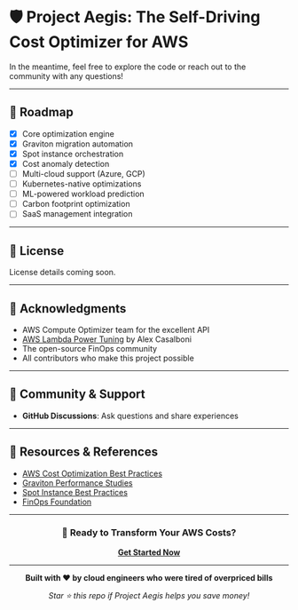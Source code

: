 # 🛡️ Project Aegis: The Self-Driving Cost Optimizer for AWS

In the meantime, feel free to explore the code or reach out to the community with any questions!

---

## 🎯 Roadmap

- [x] Core optimization engine
- [x] Graviton migration automation
- [x] Spot instance orchestration
- [x] Cost anomaly detection
- [ ] Multi-cloud support (Azure, GCP)
- [ ] Kubernetes-native optimizations
- [ ] ML-powered workload prediction
- [ ] Carbon footprint optimization
- [ ] SaaS management integration

---

## 📄 License

License details coming soon.

---

## 🌟 Acknowledgments

- AWS Compute Optimizer team for the excellent API
- [AWS Lambda Power Tuning](https://github.com/alexcasalboni/aws-lambda-power-tuning) by Alex Casalboni
- The open-source FinOps community
- All contributors who make this project possible

---

## 💬 Community & Support

- **GitHub Discussions**: Ask questions and share experiences

---

## 🔗 Resources & References

- [AWS Cost Optimization Best Practices](https://aws.amazon.com/pricing/cost-optimization/)
- [Graviton Performance Studies](https://aws.amazon.com/ec2/graviton/)
- [Spot Instance Best Practices](https://aws.amazon.com/ec2/spot/)
- [FinOps Foundation](https://www.finops.org/)

---

<div align="center">

### 🚀 Ready to Transform Your AWS Costs?

**[Get Started Now](#-getting-started)**

---

**Built with ❤️ by cloud engineers who were tired of overpriced bills**

*Star ⭐ this repo if Project Aegis helps you save money!*

</div>
